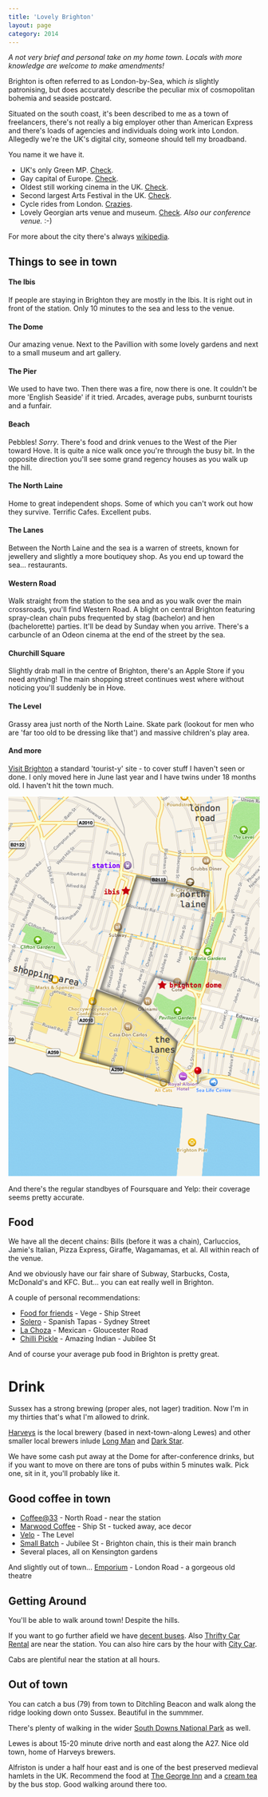 ```yaml
---
title: 'Lovely Brighton'
layout: page
category: 2014
---
```


_A not very brief and personal take on my home town. Locals with more knowledge are welcome to make amendments!_

Brighton is often referred to as London-by-Sea, which _is_ slightly patronising, but does accurately describe the peculiar mix of cosmopolitan bohemia and seaside postcard.

Situated on the south coast, it's been described to me as a town of freelancers, there's not really a big employer other than American Express and there's loads of agencies and individuals doing work into London. Allegedly we're the UK's digital city, someone should tell my broadband.

You name it we have it.

* UK's only Green MP. [Check](http://www.carolinelucas.com).
* Gay capital of Europe. [Check](http://www.brighton-pride.org).
* Oldest still working cinema in the UK. [Check](http://www.picturehouses.co.uk/cinema/Duke_Of_Yorks/).
* Second largest Arts Festival in the UK. [Check](http://brightonfestival.org).
* Cycle rides from London. [Crazies](http://www.londonbrightoncycle.co.uk).
* Lovely Georgian arts venue and museum. [Check](http://brightondome.org). _Also our conference venue._ :-)

For more about the city there's always [wikipedia](https://en.wikipedia.org/wiki/Brighton).


## Things to see in town

#### The Ibis

If people are staying in Brighton they are mostly in the Ibis. It is right out in front of the station. Only 10 minutes to the sea and less to the venue.

#### The Dome

Our amazing venue. Next to the Pavillion with some lovely gardens and next to a small museum and art gallery.

#### The Pier

We used to have two. Then there was a fire, now there is one. It couldn't be more 'English Seaside' if it tried. Arcades, average pubs, sunburnt tourists and a funfair.

#### Beach

Pebbles! _Sorry_. There's food and drink venues to the West of the Pier toward Hove. It is quite a nice walk once you're through the busy bit. In the opposite direction you'll see some grand regency houses as you walk up the hill.

#### The North Laine

Home to great independent shops. Some of which you can't work out how they survive. Terrific Cafes. Excellent pubs.

#### The Lanes

Between the North Laine and the sea is a warren of streets, known for jewellery and slightly a more boutiquey shop. As you end up toward the sea... restaurants.

#### Western Road

Walk straight from the station to the sea and as you walk over the main crossroads, you'll find Western Road. A blight on central Brighton featuring spray-clean chain pubs frequented by stag (bachelor) and hen (bachelorette) parties. It'll be dead by Sunday when you arrive. There's a carbuncle of an Odeon cinema at the end of the street by the sea.

#### Churchill Square

Slightly drab mall in the centre of Brighton, there's an Apple Store if you need anything! The main shopping street continues west where without noticing you'll suddenly be in Hove.

#### The Level

Grassy area just north of the North Laine. Skate park (lookout for men who are 'far too old to be dressing like that') and massive children's play area.

#### And more

[Visit Brighton](http://www.visitbrighton.com) a standard 'tourist-y' site - to cover stuff I haven't seen or done. I only moved here in June last year and I have twins under 18 months old. I haven't hit the town much.

![Brighton Areas](/images/brighton.png)

And there's the regular standbyes of Foursquare and Yelp: their coverage seems pretty accurate.

## Food

We have all the decent chains: Bills (before it was a chain), Carluccios, Jamie's Italian, Pizza Express, Giraffe, Wagamamas, et al. All within reach of the venue.

And we obviously have our fair share of Subway, Starbucks, Costa, McDonald's and KFC. But... you can eat really well in Brighton.

A couple of personal recommendations:

* [Food for friends](http://www.foodforfriends.com) - Vege - Ship Street
* [Solero](http://www.solera-brighton.co.uk) - Spanish Tapas - Sydney Street
* [La Choza](http://www.lachoza.co.uk) - Mexican - Gloucester Road
* [Chilli Pickle](http://www.thechillipickle.com) - Amazing Indian - Jubilee St

And of course your average pub food in Brighton is pretty great.

# Drink

Sussex has a strong brewing (proper ales, not lager) tradition. Now I'm in my thirties that's what I'm allowed to drink.

[Harveys](http://www.harveys.org.uk) is the local brewery (based in next-town-along Lewes) and other smaller local brewers inlude [Long Man](http://www.longmanbrewery.com) and [Dark Star](http://darkstarbrewing.co.uk).

We have some cash put away at the Dome for after-conference drinks, but if you want to move on there are tons of pubs within 5 minutes walk. Pick one, sit in it, you'll probably like it.

## Good coffee in town

* [Coffee@33](https://twitter.com/CoffeeAt33) - North Road - near the station
* [Marwood Coffee](http://themarwood.com) - Ship St - tucked away, ace decor
* [Velo](http://www.velo-cafe.co.uk/) - The Level
* [Small Batch](http://smallbatchcoffee.co.uk) - Jubilee St - Brighton chain, this is their main branch
* Several places, all on Kensington gardens

And slightly out of town... [Emporium](http://emporiumbrighton.com) - London Road - a gorgeous old theatre

## Getting Around

You'll be able to walk around town! Despite the hills.

If you want to go further afield we have [decent buses](http://www.buses.co.uk). Also [Thrifty Car Rental](http://www.thrifty.co.uk) are near the station. You can also hire cars by the hour with [City Car](http://www.citycarclub.co.uk/locations/brighton-car-hire).

Cabs are plentiful near the station at all hours.

## Out of town

You can catch a bus (79) from town to Ditchling Beacon and walk along the ridge looking down onto Sussex. Beautiful in the summmer.

There's plenty of walking in the wider [South Downs National Park](http://www.southdowns.gov.uk/) as well.

Lewes is about 15-20 minute drive north and east along the A27. Nice old town, home of Harveys brewers.

Alfriston is under a half hour east and is one of the best preserved medieval hamlets in the UK. Recommend the food at [The George Inn](http://thegeorge-alfriston.com) and a [cream tea](http://www.badgersteahouse.com) by the bus stop. Good walking around there too.
